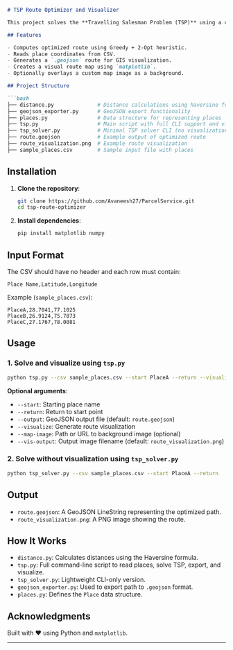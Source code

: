 

````markdown
# TSP Route Optimizer and Visualizer

This project solves the **Travelling Salesman Problem (TSP)** using a combination of Greedy and 2-Opt algorithms. It reads location data from a CSV, computes an optimal route, exports the route as a GeoJSON file, and optionally visualizes the route on a map.

## Features

- Computes optimized route using Greedy + 2-Opt heuristic.
- Reads place coordinates from CSV.
- Generates a `.geojson` route for GIS visualization.
- Creates a visual route map using `matplotlib`.
- Optionally overlays a custom map image as a background.

## Project Structure

```bash
├── distance.py              # Distance calculations using haversine formula
├── geojson_exporter.py      # GeoJSON export functionality
├── places.py                # Data structure for representing places
├── tsp.py                   # Main script with full CLI support and visualization
├── tsp_solver.py            # Minimal TSP solver CLI (no visualization)
├── route.geojson            # Example output of optimized route
├── route_visualization.png  # Example route visualization
├── sample_places.csv        # Sample input file with places
````

## Installation

1. **Clone the repository**:

   ```bash
   git clone https://github.com/Avaneesh27/ParcelService.git
   cd tsp-route-optimizer
   ```

2. **Install dependencies**:

   ```bash
   pip install matplotlib numpy
   ```

## Input Format

The CSV should have no header and each row must contain:

```csv
Place Name,Latitude,Longitude
```

Example (`sample_places.csv`):

```
PlaceA,28.7041,77.1025
PlaceB,26.9124,75.7873
PlaceC,27.1767,78.0081
```

## Usage

### 1. Solve and visualize using `tsp.py`

```bash
python tsp.py --csv sample_places.csv --start PlaceA --return --visualize
```

**Optional arguments**:

* `--start`: Starting place name
* `--return`: Return to start point
* `--output`: GeoJSON output file (default: `route.geojson`)
* `--visualize`: Generate route visualization
* `--map-image`: Path or URL to background image (optional)
* `--vis-output`: Output image filename (default: `route_visualization.png`)

### 2. Solve without visualization using `tsp_solver.py`

```bash
python tsp_solver.py --csv sample_places.csv --start PlaceA --return
```

## Output

* `route.geojson`: A GeoJSON LineString representing the optimized path.
* `route_visualization.png`: A PNG image showing the route.

## How It Works

* `distance.py`: Calculates distances using the Haversine formula.
* `tsp.py`: Full command-line script to read places, solve TSP, export, and visualize.
* `tsp_solver.py`: Lightweight CLI-only version.
* `geojson_exporter.py`: Used to export path to `.geojson` format.
* `places.py`: Defines the `Place` data structure.


## Acknowledgments

Built with ❤️ using Python and `matplotlib`.

---


